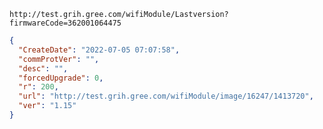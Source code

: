 `http://test.grih.gree.com/wifiModule/Lastversion?firmwareCode=362001064475`

```json
{
  "CreateDate": "2022-07-05 07:07:58",
  "commProtVer": "",
  "desc": "",
  "forcedUpgrade": 0,
  "r": 200,
  "url": "http://test.grih.gree.com/wifiModule/image/16247/1413720",
  "ver": "1.15"
}
```